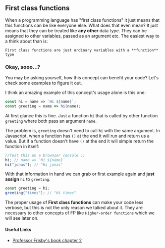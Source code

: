 ## First class functions
When a programming language has "first class functions" it just means that this functions can be like everyone else. What does that even mean? It just means that they can be treated like **any other** data type.
They can be assigned to other variables, passed as an argument etc. The easiest way to a think about than is:

```
First class functions are just ordinary variables with a **function** type
```

### Okay, sooo...?
You may be asking yourself, how this concept can benefit your code? Let's check some examples to figure it out.

I think an amazing example of this concept's usage alone is this one:

```js
const hi = name => `Hi ${name}`;
const greeting = name => hi(name);
```

At first glance this is fine. Just a function `hi` that is called by other function `greeting` where both pass an argument `name`.

The problem is, `greeting` doesn't need to call `hi` with the same argument. In Javascript, when a function has `()` at the end it will run and return us a value. But if a function doesn't have `()` at the end it will simple return the function in itself:

```js
//Test this on a brownser console :)
hi; // name => `Hi ${name}`
hi("jonas"); // "Hi jonas"
```

With that information in hand we can grab or first example again and **just assign** `hi` to `greeting`.

```js
const greeting = hi;
greeting("times"); // "Hi times"
```

The proper usage of **First class functions** can make your code less verbose, but this is not the only reason we talked about it. They are necessary to other concepts of FP like `Higher-order functions` which we will see later on.


#### Useful Links
- [Professor Frisby's book chapter 2](https://mostly-adequate.gitbook.io/mostly-adequate-guide/ch02)